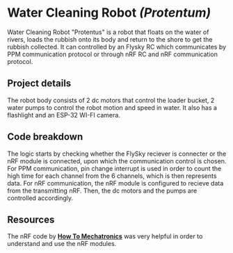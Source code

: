 # Water Cleaning Robot _(Protentum)_
Water Cleaning Robot "Protentus" is a robot that floats on the water of rivers, loads the rubbish onto its body and return to the shore to get the rubbish collected.
It can controlled by an Flysky RC which communicates by PPM communication protocol or through nRF RC and nRF communication protocol.

## Project details
The robot body consists of 2 dc motors that control the loader bucket, 2 water pumps to control the robot motion and speed in water.
It also has a flashlight and an ESP-32 WI-FI camera.

## Code breakdown
The logic starts by checking whether the FlySky reciever is connecter or the nRF module is connected, upon which the communication control is chosen.
For PPM communication, pin change interrupt is used in order to count the high time for each channel from the 6 channels, which is then represents data.
For nRF communication, the nRF module is configured to recieve data from the transmitting nRF.
Then, the dc motors and the pumps are controlled accordingly.

## Resources
The nRF code by [**How To Mechatronics**](https://howtomechatronics.com/projects/diy-arduino-rc-transmitter/) was very helpful in order to understand and use the nRF modules.
